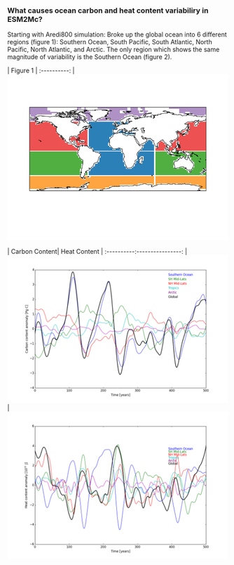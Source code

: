 ### What causes ocean carbon and heat content variabiliry in ESM2Mc? 

Starting with Aredi800 simulation: Broke up the global ocean into 6 different regions (figure 1): Southern Ocean, South Pacific, South Atlantic, North Pacific, North Atlantic, and Arctic. The only region which shows the same magnitude of variability is the Southern Ocean (figure 2).

| Figure 1 |
:----------:
|![](figures/regions.png)


| Carbon Content| Heat Content |
:----------:----------------:
|![](figures/occ_regions.png)|![](figures/ohc_regions.png)
